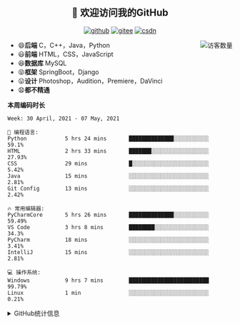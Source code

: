 <h2 align="center">👋 欢迎访问我的GitHub</h2>
<p align="center">
  <a href="https://github.com/eternidad33"><img src="https://img.shields.io/badge/GitHub-ff79c6" alt="github"></a>
  <a href="https://gitee.com/eternidad33"><img src="https://img.shields.io/badge/Gitee-fe7300" alt="gitee"></a>
  <a href="https://blog.csdn.net/qq_42907802"><img src="https://img.shields.io/badge/CSDN-cf000e" alt="csdn"></a>
</p>

<img align='right' src="https://profile-counter.glitch.me/eternidad33/count.svg" alt="访客数量"/>

- 😄**后端** C，C++，Java，Python
- 😃**前端** HTML，CSS，JavaScript
- 😆**数据库** MySQL
- 😝**框架** SpringBoot，Django
- 😛**设计** Photoshop，Audition，Premiere，DaVinci
- 😧**都不精通**

**本周编码时长**

<!--START_SECTION:waka-->
```text
Week: 30 April, 2021 - 07 May, 2021

💬 编程语言: 
Python            5 hrs 24 mins       ██████████████░░░░░░░░░░░   59.1% 
HTML              2 hrs 33 mins       ███████░░░░░░░░░░░░░░░░░░   27.93% 
CSS               29 mins             █░░░░░░░░░░░░░░░░░░░░░░░░   5.42% 
Java              15 mins             ░░░░░░░░░░░░░░░░░░░░░░░░░   2.81% 
Git Config        13 mins             ░░░░░░░░░░░░░░░░░░░░░░░░░   2.42%

🔥 常用编辑器: 
PyCharmCore       5 hrs 26 mins       ██████████████░░░░░░░░░░░   59.49% 
VS Code           3 hrs 8 mins        ████████░░░░░░░░░░░░░░░░░   34.3% 
PyCharm           18 mins             ░░░░░░░░░░░░░░░░░░░░░░░░░   3.41% 
IntelliJ          15 mins             ░░░░░░░░░░░░░░░░░░░░░░░░░   2.81%

💻 操作系统: 
Windows           9 hrs 7 mins        █████████████████████████   99.79% 
Linux             1 min               ░░░░░░░░░░░░░░░░░░░░░░░░░   0.21%

```


<!--END_SECTION:waka-->




<details>
<summary>GitHub统计信息</summary>

<br/>

> 动态太少，不好意思展示
> 
> 下面的GitHub统计信息是来自于[github-readme-stats](https://github.com/anuraghazra/github-readme-stats)项目，里边有[中文文档](https://github.com/anuraghazra/github-readme-stats/blob/master/readme_cn.md)

<a href="https://github.com/eternidad33/eternidad33">
  <img align="center" src="https://github-readme-stats.anuraghazra1.vercel.app/api?username=eternidad33&show_icons=true" />
</a>
<br/>

---

*近期更新的仓库*

<a href="https://github.com/eternidad33/eternidad33">
  <img align="center" src="https://github-readme-stats.anuraghazra1.vercel.app/api/pin/?username=eternidad33&repo=eternidad33" />
</a>    
<a href="https://gitee.com/eternidad33/leetcode">
  <img align="center" src="https://github-readme-stats.anuraghazra1.vercel.app/api/pin/?username=eternidad33&repo=leetcode" />
</a>

<br/>

<br/>

[![eternidad33's contribution graph as a Game of Life](https://github4life.herokuapp.com/eternidad33.gif)](https://github4life.herokuapp.com/eternidad33)

</details>


